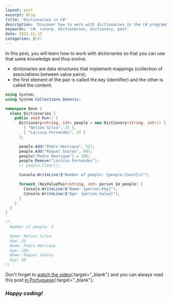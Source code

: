 ```yaml
---
layout: post
excerpt: Blog
title: 'Dictionaries in C#'
description: 'Discover how to work with dictionaries in the C# programming language. Get answers to your questions with the theory and examples presented.'
keywords: 'c#, csharp, dictionaries, dictionary, post'
date: 2021-12-15
categories: [C#]
---
```


In this post, you will learn how to work with dictionaries so that you can use that same knowledge and thus evolve.

- dictionaries are data structures that implement mappings (collection of associations between value pairs);
- the first element of the pair is called the key (identifier) and the other is called the content.

```csharp
using System;
using System.Collections.Generic;

namespace Base {
  class Dictionaries {
    public void Run() {
      Dictionary<string, int> people = new Dictionary<string, int>() {
        { "Nelson Silva", 25 },
        { "Larissa Fernandes", 37 }
      };

      people.Add("Pedro Henrique", 52);
      people.Add("Raquel Soares", 68);
      people["Pedro Henrique"] = 100;
      people.Remove("Larissa Fernandes");
      // people.Clear();

      Console.WriteLine($"Number of people: {people.Count}\n");

      foreach (KeyValuePair<string, int> person in people) {
        Console.WriteLine($"Name: {person.Key}");
        Console.WriteLine($"Age: {person.Value}");
      }
    }
  }
}

/*
  Number of people: 3

  Name: Nelson Silva
  Age: 25
  Name: Pedro Henrique
  Age: 100
  Name: Raquel Soares
  Age: 68
*/
```

Don't forget to [watch the video](https://youtu.be/8q8-qNsEZGs){:target="\_blank"} and you can always read this post [in Portuguese](https://caffeinealgorithm.com/blog/20211215/dicionarios-em-csharp/){:target="\_blank"}.

### _Happy coding!_
